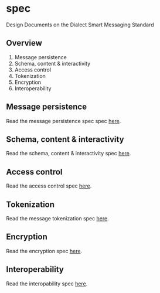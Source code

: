 # spec

Design Documents on the Dialect Smart Messaging Standard

## Overview 

1. Message persistence
2. Schema, content & interactivity
3. Access control
4. Tokenization
6. Encryption
7. Interoperability

## Message persistence

Read the message persistence spec spec [here](01_PERSISTENCE.md).

## Schema, content & interactivity

Read the schema, content & interactivity spec [here](02_SCHEMA.md).

## Access control

Read the access control spec [here](03_ACCESS_CONTROL.md).

## Tokenization

Read the message tokenization spec [here](04_TOKENIZATION.md).

## Encryption

Read the encryption spec [here](05_ENCRYPTION.md).

## Interoperability

Read the interopability spec [here](06_INTEROPERABILITY.md).
